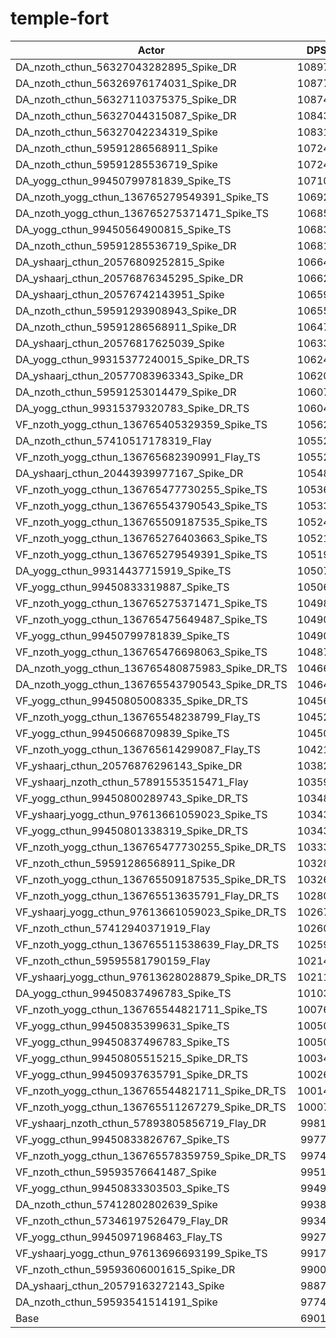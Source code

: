 # temple-fort
| Actor | DPS | Increase |
|---|:---:|:---:|
|DA_nzoth_cthun_56327043282895_Spike_DR|108977|57.90%|
|DA_nzoth_cthun_56326976174031_Spike_DR|108772|57.60%|
|DA_nzoth_cthun_56327110375375_Spike_DR|108741|57.56%|
|DA_nzoth_cthun_56327044315087_Spike_DR|108436|57.11%|
|DA_nzoth_cthun_56327042234319_Spike|108310|56.93%|
|DA_nzoth_cthun_59591286568911_Spike|107249|55.40%|
|DA_nzoth_cthun_59591285536719_Spike|107247|55.39%|
|DA_yogg_cthun_99450799781839_Spike_TS|107107|55.19%|
|DA_nzoth_yogg_cthun_136765279549391_Spike_TS|106925|54.93%|
|DA_nzoth_yogg_cthun_136765275371471_Spike_TS|106858|54.83%|
|DA_yogg_cthun_99450564900815_Spike_TS|106832|54.79%|
|DA_nzoth_cthun_59591285536719_Spike_DR|106813|54.76%|
|DA_yshaarj_cthun_20576809252815_Spike|106646|54.52%|
|DA_yshaarj_cthun_20576876345295_Spike_DR|106621|54.49%|
|DA_yshaarj_cthun_20576742143951_Spike|106593|54.44%|
|DA_nzoth_cthun_59591293908943_Spike_DR|106558|54.39%|
|DA_nzoth_cthun_59591286568911_Spike_DR|106473|54.27%|
|DA_yshaarj_cthun_20576817625039_Spike|106337|54.07%|
|DA_yogg_cthun_99315377240015_Spike_DR_TS|106247|53.94%|
|DA_yshaarj_cthun_20577083963343_Spike_DR|106203|53.88%|
|DA_nzoth_cthun_59591253014479_Spike_DR|106070|53.69%|
|DA_yogg_cthun_99315379320783_Spike_DR_TS|106049|53.66%|
|VF_nzoth_yogg_cthun_136765405329359_Spike_TS|105629|53.05%|
|DA_nzoth_cthun_57410517178319_Flay|105529|52.90%|
|VF_nzoth_yogg_cthun_136765682390991_Flay_TS|105529|52.90%|
|DA_yshaarj_cthun_20443939977167_Spike_DR|105489|52.84%|
|VF_nzoth_yogg_cthun_136765477730255_Spike_TS|105363|52.66%|
|VF_nzoth_yogg_cthun_136765543790543_Spike_TS|105333|52.62%|
|VF_nzoth_yogg_cthun_136765509187535_Spike_TS|105246|52.49%|
|VF_nzoth_yogg_cthun_136765276403663_Spike_TS|105218|52.45%|
|VF_nzoth_yogg_cthun_136765279549391_Spike_TS|105199|52.42%|
|DA_yogg_cthun_99314437715919_Spike_TS|105077|52.25%|
|VF_yogg_cthun_99450833319887_Spike_TS|105061|52.22%|
|VF_nzoth_yogg_cthun_136765275371471_Spike_TS|104980|52.11%|
|VF_nzoth_yogg_cthun_136765475649487_Spike_TS|104904|52.00%|
|VF_yogg_cthun_99450799781839_Spike_TS|104902|51.99%|
|VF_nzoth_yogg_cthun_136765476698063_Spike_TS|104874|51.95%|
|DA_nzoth_yogg_cthun_136765480875983_Spike_DR_TS|104662|51.65%|
|DA_nzoth_yogg_cthun_136765543790543_Spike_DR_TS|104640|51.61%|
|VF_yogg_cthun_99450805008335_Spike_DR_TS|104568|51.51%|
|VF_nzoth_yogg_cthun_136765548238799_Flay_TS|104522|51.44%|
|VF_yogg_cthun_99450668709839_Spike_TS|104509|51.43%|
|VF_nzoth_yogg_cthun_136765614299087_Flay_TS|104211|50.99%|
|VF_yshaarj_cthun_20576876296143_Spike_DR|103826|50.44%|
|VF_yshaarj_nzoth_cthun_57891553515471_Flay|103599|50.11%|
|VF_yogg_cthun_99450800289743_Spike_DR_TS|103483|49.94%|
|VF_yshaarj_yogg_cthun_97613661059023_Spike_TS|103437|49.87%|
|VF_yogg_cthun_99450801338319_Spike_DR_TS|103435|49.87%|
|VF_nzoth_yogg_cthun_136765477730255_Spike_DR_TS|103338|49.73%|
|VF_nzoth_cthun_59591286568911_Spike_DR|103282|49.65%|
|VF_nzoth_yogg_cthun_136765509187535_Spike_DR_TS|103261|49.62%|
|VF_nzoth_yogg_cthun_136765513635791_Flay_DR_TS|102806|48.96%|
|VF_yshaarj_yogg_cthun_97613661059023_Spike_DR_TS|102678|48.77%|
|VF_nzoth_cthun_57412940371919_Flay|102600|48.66%|
|VF_nzoth_yogg_cthun_136765511538639_Flay_DR_TS|102591|48.65%|
|VF_nzoth_cthun_59595581790159_Flay|102140|47.99%|
|VF_yshaarj_yogg_cthun_97613628028879_Spike_DR_TS|102118|47.96%|
|DA_yogg_cthun_99450837496783_Spike_TS|101030|46.38%|
|VF_nzoth_yogg_cthun_136765544821711_Spike_TS|100760|45.99%|
|VF_yogg_cthun_99450835399631_Spike_TS|100509|45.63%|
|VF_yogg_cthun_99450837496783_Spike_TS|100504|45.62%|
|VF_yogg_cthun_99450805515215_Spike_DR_TS|100344|45.39%|
|VF_yogg_cthun_99450937635791_Spike_DR_TS|100263|45.27%|
|VF_nzoth_yogg_cthun_136765544821711_Spike_DR_TS|100143|45.10%|
|VF_nzoth_yogg_cthun_136765511267279_Spike_DR_TS|100078|45.00%|
|VF_yshaarj_nzoth_cthun_57893805856719_Flay_DR|99813|44.62%|
|VF_yogg_cthun_99450833826767_Spike_TS|99778|44.57%|
|VF_nzoth_yogg_cthun_136765578359759_Spike_DR_TS|99743|44.52%|
|VF_nzoth_cthun_59593576641487_Spike|99515|44.19%|
|VF_yogg_cthun_99450833303503_Spike_TS|99494|44.16%|
|DA_nzoth_cthun_57412802802639_Spike|99387|44.00%|
|VF_nzoth_cthun_57346197526479_Flay_DR|99345|43.94%|
|VF_yogg_cthun_99450971968463_Flay_TS|99276|43.84%|
|VF_yshaarj_yogg_cthun_97613696693199_Spike_TS|99179|43.70%|
|VF_nzoth_cthun_59593606001615_Spike_DR|99005|43.45%|
|DA_yshaarj_cthun_20579163272143_Spike|98870|43.25%|
|DA_nzoth_cthun_59593541514191_Spike|97740|41.62%|
|Base|69017|0.00%|
